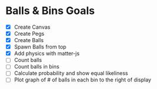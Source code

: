 # Balls & Bins Goals

- [x] Create Canvas
- [x] Create Pegs
- [x] Create Balls
- [x] Spawn Balls from top
- [x] Add physics with matter-js
- [ ] Count balls
- [ ] Count balls in bins
- [ ] Calculate probability and show equal likeliness
- [ ] Plot graph of # of balls in each bin to the right of display
